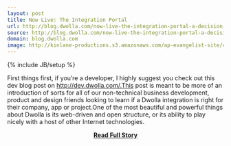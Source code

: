 ```yaml
---
layout: post
title: Now Live: The Integration Portal
url: http://blog.dwolla.com/now-live-the-integration-portal-a-decision-tree-for-understanding-dwolla/
source: http://blog.dwolla.com/now-live-the-integration-portal-a-decision-tree-for-understanding-dwolla/
domain: blog.dwolla.com
image: http://kinlane-productions.s3.amazonaws.com/ap-evangelist-site/curated/screenshots/9352_api500_com.png
---
```

{% include JB/setup %}<p>First things first, if you’re a developer, I highly suggest you check out this dev blog post on http://dev.dwolla.com/.This post is meant to be more of an introduction of sorts for all of our non-technical business development, product and design friends looking to learn if a Dwolla integration is right for their company, app or project.One of the most beautiful and powerful things about Dwolla is its web-driven and open structure, or its ability to play nicely with a host of other Internet technologies.</p>
<center><p><a href="http://blog.dwolla.com/now-live-the-integration-portal-a-decision-tree-for-understanding-dwolla/" style='padding:25px; font-sze:18px; font-weight: bold;'>Read Full Story</a></p></center>
